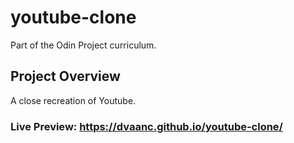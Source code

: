 # youtube-clone
 Part of the Odin Project curriculum.

## Project Overview
 A close recreation of Youtube.
### Live Preview: **https://dvaanc.github.io/youtube-clone/**
